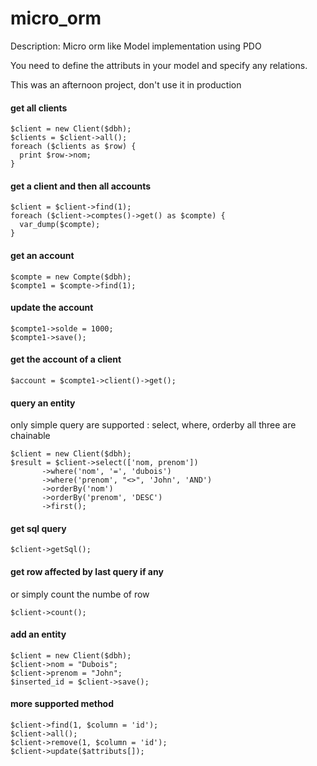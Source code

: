 micro_orm
=========

Description:
 Micro orm like Model implementation 
 using PDO

 You need to define the attributs in your model
 and specify any relations.

 This was an afternoon project, don't use it in production


#### get all clients
    $client = new Client($dbh);
    $clients = $client->all();
    foreach ($clients as $row) {
      print $row->nom;
    }

#### get a client and then all accounts
    $client = $client->find(1);
    foreach ($client->comptes()->get() as $compte) {
      var_dump($compte);
    }

#### get an account
    $compte = new Compte($dbh);
    $compte1 = $compte->find(1);

#### update the account
    $compte1->solde = 1000;
    $compte1->save();

#### get the account of a client
    $account = $compte1->client()->get();

#### query an entity
only simple query are supported : select, where, orderby
all three are chainable

    $client = new Client($dbh);
    $result = $client->select(['nom, prenom'])
           ->where('nom', '=', 'dubois')
           ->where('prenom', "<>", 'John', 'AND')
           ->orderBy('nom')
           ->orderBy('prenom', 'DESC')
           ->first();

#### get sql query
    $client->getSql();

#### get row affected by last query if any
or simply count the numbe of row

    $client->count();

#### add an entity
    $client = new Client($dbh);
    $client->nom = "Dubois";
    $client->prenom = "John";
    $inserted_id = $client->save();

#### more supported method
    $client->find(1, $column = 'id');
    $client->all();
    $client->remove(1, $column = 'id');
    $client->update($attributs[]);
